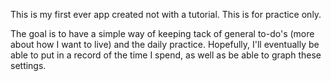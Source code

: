 This is my first ever app created not with a tutorial.  This is for practice only.

The goal is to have a simple way of keeping tack of general to-do's (more about how I want to live) and the daily practice.  Hopefully, I'll eventually be able to put in a record of the time I spend, as well as be able to graph these settings.